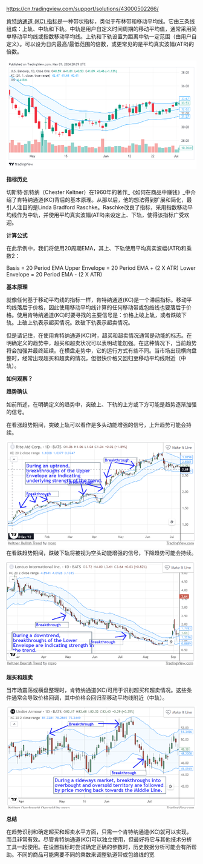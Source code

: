 https://cn.tradingview.com/support/solutions/43000502266/

[肯特纳通道 (KC) 指标](https://cn.tradingview.com/scripts/keltnerchannels/)是一种带状指标，类似于布林带和移动平均线。它由三条线组成：上轨、中轨和下轨。中轨是用户自定义时间周期的移动平均值，通常采用简单移动平均线或指数移动平均线。上轨和下轨设置为距离中轨一定范围（由用户自定义）。可以设为日内最高/最低范围的倍数，或更常见的是平均真实波幅(ATR)的倍数。

![](../../assets/Pasted%20image%2020240502041005.png)


**指标历史**

切斯特·凯特纳（Chester Keltner）在1960年的著作_《如何在商品中赚钱》_中介绍了肯特纳通道(KC)背后的基本原理。从那以后，他的想法得到扩展和简化，最引人注目的是Linda Bradford Raschke。Raschke改良了指标，采用指数移动平均线作为中轨，并使用平均真实波幅(ATR)来设定上、下轨，使得该指标广受欢迎。

**计算公式**

在此示例中，我们将使用20周期EMA，其上、下轨使用平均真实波幅(ATR)和乘数2：

Basis = 20 Period EMA
Upper Envelope = 20 Period EMA + (2 X ATR)
Lower Envelope = 20 Period EMA - (2 X ATR)

**基本原理**

就像任何基于移动平均线的指标一样，肯特纳通道(KC)是一个滞后指标。移动平均线落后于价格，因此使用移动平均线计算的任何移动带或包络线也要落后于价格。使用肯特纳通道(KC)时要寻找的主要信号是：价格上破上轨，或者跌破下轨。上破上轨表示超买情况。跌破下轨表示超卖情况。

但是请记住，在使用肯特纳通道(KC)时，超买和超卖情况通常是动能的标志。在明确定义的趋势中，超买和超卖状况可以表明动能加强。在这种情况下，当前趋势将会加强并最终延续。在横盘走势中，它的运行方式有些不同。当市场出现横向盘整时，经常出现超买和超卖的情况，但很快价格又回归至移动平均线附近（中轨）。

**如何观察？**

**趋势确认**

如前所述，在明确定义的趋势中，突破上、下轨的上方或下方可能是趋势逐渐加强的信号。

在看涨趋势期间，突破上轨可以看作是多头动能增强的信号，上升趋势可能会持续。



![](../../assets/Pasted%20image%2020240502041107.png)
在看跌趋势期间，跌破下轨将被视为空头动能增强的信号，下降趋势可能会持续。

![](../../assets/Pasted%20image%2020240502041128.png)

**超买和超卖**

当市场震荡或横盘整理时，肯特纳通道(KC)可用于识别超买和超卖情况。这些条件通常会导致价格回调，其中价格会回归至移动平均线附近（中轨）。

![](../../assets/Pasted%20image%2020240502041146.png)


**总结**

在趋势识别和确定超买和超卖水平方面，只需一个肯特纳通道(KC)就可以实现，而且非常有效。尽管肯特纳通道(KC)可以独立使用，但最好将它与其他技术分析工具一起使用。在设置指标时尝试确定正确的参数时，历史数据分析可能会有所帮助。不同的商品可能需要不同的乘数来调整轨道带或包络线的宽



